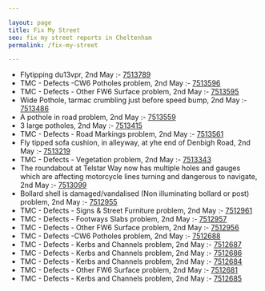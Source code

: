 ```yaml
---

layout: page
title: Fix My Street
seo: fix my street reports in Cheltenham
permalink: /fix-my-street

---
```


<!-- fix_marker starts -->

- Flytipping du13vpr, 2nd May :- [7513789](https://www.fixmystreet.com/report/7513789)
- TMC - Defects -CW6 Potholes  problem, 2nd May :- [7513596](https://www.fixmystreet.com/report/7513596)
- TMC - Defects - Other FW6  Surface problem, 2nd May :- [7513595](https://www.fixmystreet.com/report/7513595)
- Wide Pothole, tarmac crumbling just before speed bump, 2nd May :- [7513486](https://www.fixmystreet.com/report/7513486)
- A pothole in road problem, 2nd May :- [7513559](https://www.fixmystreet.com/report/7513559)
- 3 large potholes, 2nd May :- [7513415](https://www.fixmystreet.com/report/7513415)
- TMC - Defects - Road Markings problem, 2nd May :- [7513561](https://www.fixmystreet.com/report/7513561)
- Fly tipped sofa cushion, in alleyway, at yhe end of Denbigh Road, 2nd May :- [7513219](https://www.fixmystreet.com/report/7513219)
- TMC - Defects - Vegetation problem, 2nd May :- [7513343](https://www.fixmystreet.com/report/7513343)
- The roundabout at Telstar Way now has multiple holes and gauges which are affecting motorcycle lines turning and dangerous to navigate, 2nd May :- [7513099](https://www.fixmystreet.com/report/7513099)
- Bollard shell is damaged/vandalised (Non illuminating bollard or post) problem, 2nd May :- [7512955](https://www.fixmystreet.com/report/7512955)
- TMC - Defects - Signs & Street Furniture problem, 2nd May :- [7512961](https://www.fixmystreet.com/report/7512961)
- TMC - Defects - Footways Slabs problem, 2nd May :- [7512957](https://www.fixmystreet.com/report/7512957)
- TMC - Defects - Other FW6  Surface problem, 2nd May :- [7512956](https://www.fixmystreet.com/report/7512956)
- TMC - Defects -CW6 Potholes  problem, 2nd May :- [7512688](https://www.fixmystreet.com/report/7512688)
- TMC - Defects - Kerbs and Channels problem, 2nd May :- [7512687](https://www.fixmystreet.com/report/7512687)
- TMC - Defects - Kerbs and Channels problem, 2nd May :- [7512686](https://www.fixmystreet.com/report/7512686)
- TMC - Defects - Kerbs and Channels problem, 2nd May :- [7512684](https://www.fixmystreet.com/report/7512684)
- TMC - Defects - Other FW6  Surface problem, 2nd May :- [7512681](https://www.fixmystreet.com/report/7512681)
- TMC - Defects - Kerbs and Channels problem, 2nd May :- [7512685](https://www.fixmystreet.com/report/7512685)

<!-- fix_marker ends -->